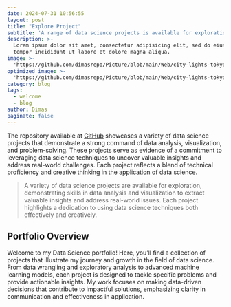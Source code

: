 ```yaml
---
date: 2024-07-31 10:56:55
layout: post
title: "Explore Project"
subtitle: 'A range of data science projects is available for exploration.'
description: >-
  Lorem ipsum dolor sit amet, consectetur adipisicing elit, sed do eiusmod
  tempor incididunt ut labore et dolore magna aliqua.
image: >-
  'https://github.com/dimasrepo/Picture/blob/main/Web/city-lights-tokyo-night-city-wallpaper.jpg'
optimized_image: >-
  'https://github.com/dimasrepo/Picture/blob/main/Web/city-lights-tokyo-night-city-wallpaper.jpg'
category: blog
tags:
  - welcome
  - blog
author: Dimas
paginate: false
---
```

The repository available at [GitHub](https://github.com/dimasrepo) showcases a variety of data science projects that demonstrate a strong command of data analysis, visualization, and problem-solving. These projects serve as evidence of a commitment to leveraging data science techniques to uncover valuable insights and address real-world challenges. Each project reflects a blend of technical proficiency and creative thinking in the application of data science.

> A variety of data science projects are available for exploration, demonstrating skills in data analysis and visualization to extract valuable insights and address real-world issues. Each project highlights a dedication to using data science techniques both effectively and creatively.

## Portfolio Overview

Welcome to my Data Science portfolio! Here, you’ll find a collection of projects that illustrate my journey and growth in the field of data science. From data wrangling and exploratory analysis to advanced machine learning models, each project is designed to tackle specific problems and provide actionable insights. My work focuses on making data-driven decisions that contribute to impactful solutions, emphasizing clarity in communication and effectiveness in application.